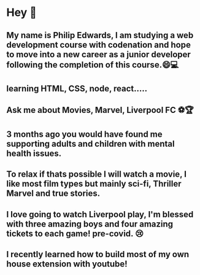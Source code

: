
# Hey :wave:


## My name is Philip Edwards, I am studying a web development course with codenation and hope to move into a new career as a junior developer following the completion of this course.:smile::computer: 

## learning HTML, CSS, node, react.....

## Ask me about Movies, Marvel, Liverpool FC :soccer::trophy:

## 3 months ago you would have found me supporting adults and children with mental health issues.

## To relax if thats possible I will watch a movie, I like most film types but mainly sci-fi, Thriller Marvel and true stories.

## I love going to watch Liverpool play, I'm blessed with three amazing boys and four amazing tickets to each game! pre-covid. :cry:

## I recently learned how to build most of my own house extension with youtube!

